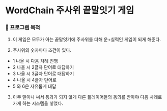 # WordChain 주사위 끝말잇기 게임

### :penguin: 프로그램 목적 <br>
1. 이 게임은 모두가 아는 끝말잇기에 주사위를 더해 운+실력인 게임이 되게 해준다.


2. 주사위의 숫자마다 조건이 있다.

- 1 나올 시 다음 차례 진행<br>
- 2 나올 시 2글자 단어로 대답하기<br>
- 3 나올 시 3글자 단어로 대답하기<br>
- 4 나올 시 4글자 단어로<br>
- 5 와 6은 자유롭게 대답<br>
3. 아무 말이나 써서 통과가 되지 않게 다른 플레이어들의 동의를 받아야 다음 차례로 가게 하는 시스템을 넣었다.




